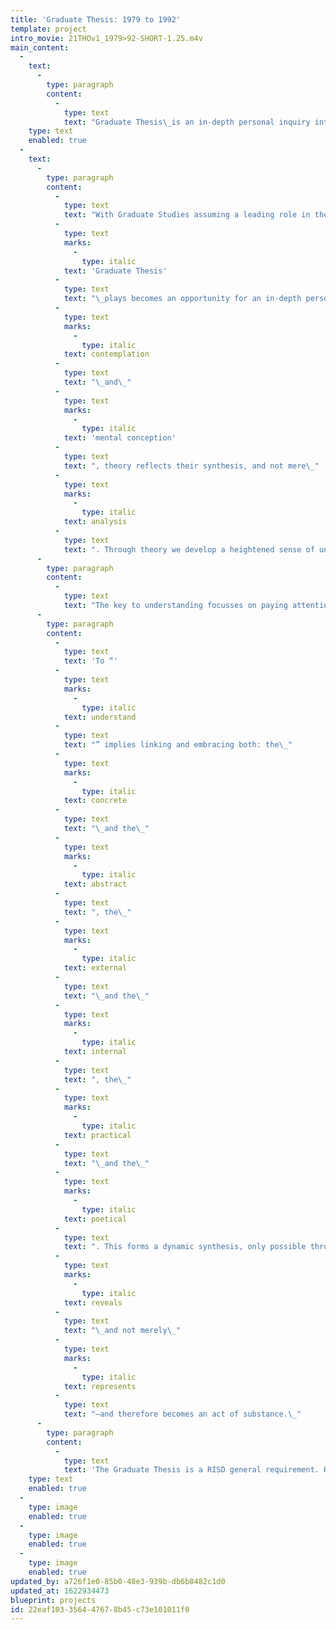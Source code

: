 ```yaml
---
title: 'Graduate Thesis: 1979 to 1992'
template: project
intro_movie: 21THOv1_1979>92-SHORT-1.25.m4v
main_content:
  -
    text:
      -
        type: paragraph
        content:
          -
            type: text
            text: "Graduate Thesis\_is an in-depth personal inquiry into visual communication design. This introductory overview is of Thesis samples from 1979 through 1992, and of thesis projects wherein Tom Ockerse served as Primary Advisor."
    type: text
    enabled: true
  -
    text:
      -
        type: paragraph
        content:
          -
            type: text
            text: "With Graduate Studies assuming a leading role in the scholarly contributions to the discipline in graphic design\_the\_"
          -
            type: text
            marks:
              -
                type: italic
            text: 'Graduate Thesis'
          -
            type: text
            text: "\_plays becomes an opportunity for an in-depth personal inquiry into visual communication design.\_However, the stress remains on theory in the thesis project. Why theory? Derived from the Greek word for\_"
          -
            type: text
            marks:
              -
                type: italic
            text: contemplation
          -
            type: text
            text: "\_and\_"
          -
            type: text
            marks:
              -
                type: italic
            text: 'mental conception'
          -
            type: text
            text: ", theory reflects their synthesis, and not mere\_"
          -
            type: text
            marks:
              -
                type: italic
            text: analysis
          -
            type: text
            text: ". Through theory we develop a heightened sense of understanding and consequent action.\_\_"
      -
        type: paragraph
        content:
          -
            type: text
            text: "The key to understanding focusses on paying attention, which is awareness (in contrast to self-indulgence, narcissism, and pretentious intellectual endeavor). Without theory we limit our capacity to act. Theory reflects a refined, deepened level of perception: to perceive the underlying abstract principles within the concrete (e.g., proportion in form, nutrition in food, harmony in music). Whenever we “exercise a principle” we exercise a theory. In that sense, theory and practice go hand in hand. Indeed, they are paradoxically one and the same representing merely two extremes of action.\_\_"
      -
        type: paragraph
        content:
          -
            type: text
            text: 'To “'
          -
            type: text
            marks:
              -
                type: italic
            text: understand
          -
            type: text
            text: "” implies linking and embracing both: the\_"
          -
            type: text
            marks:
              -
                type: italic
            text: concrete
          -
            type: text
            text: "\_and the\_"
          -
            type: text
            marks:
              -
                type: italic
            text: abstract
          -
            type: text
            text: ", the\_"
          -
            type: text
            marks:
              -
                type: italic
            text: external
          -
            type: text
            text: "\_and the\_"
          -
            type: text
            marks:
              -
                type: italic
            text: internal
          -
            type: text
            text: ", the\_"
          -
            type: text
            marks:
              -
                type: italic
            text: practical
          -
            type: text
            text: "\_and the\_"
          -
            type: text
            marks:
              -
                type: italic
            text: poetical
          -
            type: text
            text: ". This forms a dynamic synthesis, only possible through care in observation and mindful action. From this basis a graduate thesis\_"
          -
            type: text
            marks:
              -
                type: italic
            text: reveals
          -
            type: text
            text: "\_and not merely\_"
          -
            type: text
            marks:
              -
                type: italic
            text: represents
          -
            type: text
            text: "—and therefore becomes an act of substance.\_"
      -
        type: paragraph
        content:
          -
            type: text
            text: 'The Graduate Thesis is a RISD general requirement. Hence, as and MFA requirement in Graphic Design this reflects the thesis work from its beginning on, in 1979—when Tom Ockerse initiated and headed the program. Tom continued his leading role in that program until 2003, when he stepped down as Graduate Program Head. However, he continued to engage as Primary Thesis Advisor for many students until his retirement in 2018. While many students have attended the MFA program ever since 1979, this website only shares Graduate Thesis projects in which Tom Ockerse played the role as Primary Advisor. However, the Graduate Thesis always involves team of faculty as advisors, ranging from primary to general roles (including members from programs outside the major), and these teams are noted relative to the samples.'
    type: text
    enabled: true
  -
    type: image
    enabled: true
  -
    type: image
    enabled: true
  -
    type: image
    enabled: true
updated_by: a726f1e0-85b0-48e3-939b-db6b8482c1d0
updated_at: 1622934473
blueprint: projects
id: 22eaf103-3564-4767-8b45-c73e101011f0
---
```

